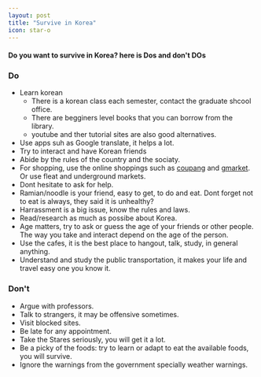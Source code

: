 ```yaml
---
layout: post
title: "Survive in Korea"
icon: star-o
---
```


#### Do you want to survive in Korea? here is Dos and don't DOs
### Do
* Learn korean
  * There is a korean class each semester, contact the graduate shcool office.
  * There are begginers level books that you can borrow from the library.
  * youtube and ther tutorial sites are also good alternatives.
* Use apps suh as Google translate, it helps a lot.
* Try to interact and have Korean friends
* Abide by the rules of the country and the sociaty.
* For shopping, use the online shoppings such as [coupang](https://www.coupang.com/) and [gmarket](http://global.gmarket.co.kr/Home/Main). Or use fleat and underground markets.
* Dont hesitate to ask for help.
* Ramian/noodle is your friend, easy to get, to do and eat. Dont forget not to eat is always, they said it is unhealthy?
* Harrassment is a big issue, know the rules and laws.
* Read/research as much as possibe about Korea.
* Age matters, try to ask or guess the age of your friends or other people. The way you take and interact depend on the age of the person.
* Use the cafes, it is the best place to hangout, talk, study, in general anything.
* Understand and study the public transportation, it makes your life and travel easy one you know it.

### Don't
* Argue with professors.
* Talk to strangers, it may be offensive sometimes.
* Visit blocked sites.
* Be late for any appointment.
* Take the Stares seriously, you will get it a lot.
* Be a picky of the foods: try to learn or adapt to eat the available foods, you will survive.
* Ignore the warnings from the government specially weather warnings.
